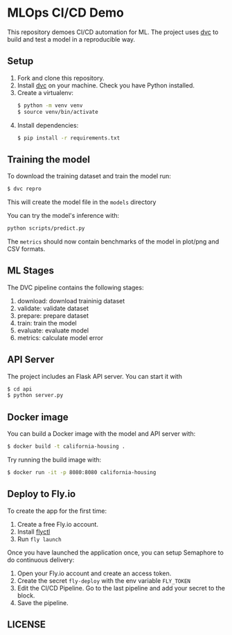 # MLOps CI/CD Demo

This repository demoes CI/CD automation for ML. The project uses [dvc](https://dvc.org) to build and test a model in a reproducible way.

## Setup

1. Fork and clone this repository.
2. Install [dvc](https://dvc.org) on your machine. Check you have Python installed.
3. Create a virtualenv:
    ```bash
    $ python -m venv venv
    $ source venv/bin/activate
    ```
4. Install dependencies:
    ```bash
    $ pip install -r requirements.txt

## Training the model

To download the training dataset and train the model run:

```bash
$ dvc repro
```

This will create the model file in the `models` directory

You can try the model's inference with:

```bash
python scripts/predict.py
```

The `metrics` should now contain benchmarks of the model in plot/png and CSV formats.

## ML Stages

The DVC pipeline contains the following stages:
1. download: download traininig dataset
2. validate: validate dataset
3. prepare: prepare dataset
4. train: train the model
5. evaluate: evaluate model
6. metrics: calculate model error

## API Server

The project includes an Flask API server. You can start it with

```bash
$ cd api
$ python server.py
```

## Docker image

You can build a Docker image with the model and API server with:

```bash
$ docker build -t california-housing .
```

Try running the build image with:

```bash
$ docker run -it -p 8080:8080 california-housing
```

## Deploy to Fly.io

To create the app for the first time:
1. Create a free Fly.io account.
2. Install [flyctl](https://fly.io/docs/hands-on/install-flyctl/)
3. Run `fly launch`

Once you have launched the application once, you can setup Semaphore to do continuous delivery:
1. Open your Fly.io account and create an access token.
2. Create the secret `fly-deploy` with the env variable `FLY_TOKEN`
3. Edit the CI/CD Pipeline. Go to the last pipeline and add your secret to the block.
4. Save the pipeline.

## LICENSE

